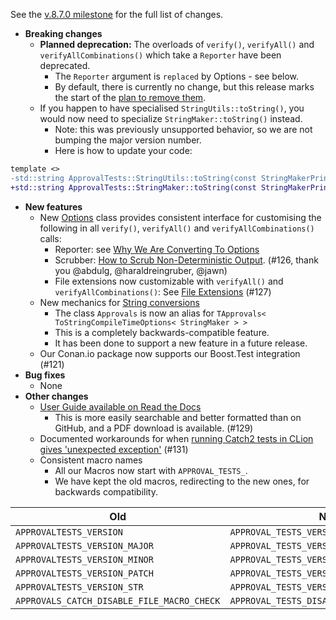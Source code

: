 See the [v.8.7.0 milestone](https://github.com/approvals/ApprovalTests.cpp/milestone/8?closed=1) for the full list of changes.

* **Breaking changes**
    * **Planned deprecation:** The overloads of `verify()`, `verifyAll()` and `verifyAllCombinations()` which take a `Reporter` have been deprecated.
        * The `Reporter` argument is `replaced` by Options - see below.
        * By default, there is currently no change, but this release marks the start of the [plan to remove them](/doc/explanations/WhyWeAreConvertingToOptions.md#the-plan).
    * If you happen to have specialised `StringUtils::toString()`, you would now need to specialize `StringMaker::toString()` instead.
        * Note: this was previously unsupported behavior, so we are not bumping the major version number.
        * Here is how to update your code:
```diff
template <>
-std::string ApprovalTests::StringUtils::toString(const StringMakerPrintable& printable)
+std::string ApprovalTests::StringMaker::toString(const StringMakerPrintable& printable)
```
* **New features**
    * New [Options](/doc/Options.md#top) class provides consistent interface for customising the following in all `verify()`, `verifyAll()` and `verifyAllCombinations()` calls:
        * Reporter: see [Why We Are Converting To Options](/doc/explanations/WhyWeAreConvertingToOptions.md#top)
        * Scrubber: [How to Scrub Non-Deterministic Output](/doc/how_tos/ScrubNonDeterministicOutput.md#top).  (#126, thank you @abdulg, @haraldreingruber, @jawn)
        * File extensions now customizable with `verifyAll()` and `verifyAllCombinations()`: See [File Extensions](/doc/Options.md#file-extensions) (#127)
    * New mechanics for [String conversions](/doc/ToString.md#top)
        * The class `Approvals` is now an alias for `TApprovals< ToStringCompileTimeOptions< StringMaker > >`
        * This is a completely backwards-compatible feature.
        * It has been done to support a new feature in a future release.
    * Our Conan.io package now supports our Boost.Test integration (#121)
* **Bug fixes**
    * None
* **Other changes**
    * [User Guide available on Read the Docs](https://approvaltestscpp.readthedocs.io/en/latest/index.html)
        * This is more easily searchable and better formatted than on GitHub, and a PDF download is available. (#129)
    * Documented workarounds for when [running Catch2 tests in CLion gives 'unexpected exception'](/doc/Troubleshooting.md#running-catch2-tests-in-clion-gives-unexpected-exception) (#131)
    * Consistent macro names
        * All our Macros now start with `APPROVAL_TESTS_`.
        * We have kept the old macros, redirecting to the new ones, for backwards compatibility.


| Old                                        | New                                       |
| ------------------------------------------ | ----------------------------------------- |
| `APPROVALTESTS_VERSION`                    | `APPROVAL_TESTS_VERSION`                  |
| `APPROVALTESTS_VERSION_MAJOR`              | `APPROVAL_TESTS_VERSION_MAJOR`            |
| `APPROVALTESTS_VERSION_MINOR`              | `APPROVAL_TESTS_VERSION_MINOR`            |
| `APPROVALTESTS_VERSION_PATCH`              | `APPROVAL_TESTS_VERSION_PATCH`            |
| `APPROVALTESTS_VERSION_STR`                | `APPROVAL_TESTS_VERSION_STR`              |
| `APPROVALS_CATCH_DISABLE_FILE_MACRO_CHECK` | `APPROVAL_TESTS_DISABLE_FILE_MACRO_CHECK` |
